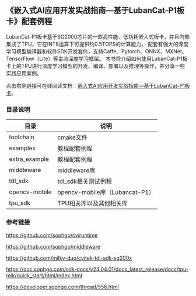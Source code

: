 ## 《嵌入式AI应用开发实战指南—基于LubanCat-P1板卡》配套例程

LubanCat-P1板卡基于SG2000芯片的一款高性能、低功耗嵌入式板卡，并且内部集成了TPU，它在INT8运算下可提供约0.5TOPS的计算能力， 配套有强大的深度学习模型编译器和软件SDK开发套件，支持Caffe、Pytorch、ONNX、MXNet、TensorFlow（Lite）等主流深度学习框架。 本书将介绍如何使用LubanCat-P1板卡上的TPU进行深度学习模型的开发、编译、部署以及推理等操作，并分享一些实践应用案例。

点击右侧链接可在线阅读文档：[嵌入式AI应用开发实战指南—基于LubanCat-P1板卡](https://doc.embedfire.com/linux/sg2000/tpu/zh/latest)。

### 目录说明


| 目录     | 说明 |
| ----------- | ----------- |
| toolchain      | cmake文件       |
| examples   | 教程配套例程        |
| extra_example   | 教程配套例程        |
| middleware   | middleware库        |
| tdl_sdk   | tdl_sdk相关测试例程      |
| opencv-mobile   | opencv-mobile库（Lubancat-P1）      |
| tpu_sdk   | TPU相关库以及其他相关库       |



### 参考链接

https://github.com/sophgo/cviruntime

https://github.com/sophgo/middleware

https://github.com/milkv-duo/cvitek-tdl-sdk-sg200x

https://doc.sophgo.com/sdk-docs/v24.04.01/docs_latest_release/docs/tpu-mlir/quick_start/html/index.html

https://developer.sophgo.com/thread/556.html

